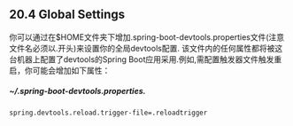 ## 20.4 Global Settings
你可以通过在$HOME文件夹下增加.spring-boot-devtools.properties文件(注意文件名必须以.开头)来设置你的全局devtools配置.
该文件内的任何属性都将被这台机器上配置了devtools的Spring Boot应用采用.例如,需配置触发器文件触发重启，你可能会增加如下属性：  
##### ~/.spring-boot-devtools.properties.
```
spring.devtools.reload.trigger-file=.reloadtrigger
```
